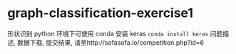 # graph-classification-exercise1
形状识别
python 环境下可使用 conda 安装 keras
`conda install keras`
问题描述, 数据下载, 提交结果, 请至http://sofasofa.io/competition.php?id=6